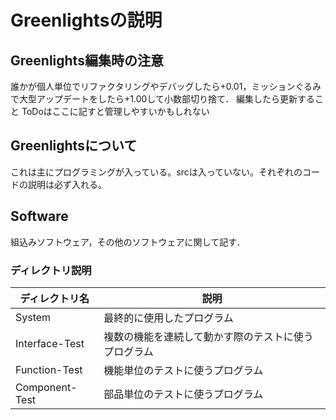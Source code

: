 # Greenlightsの説明
## Greenlights編集時の注意
誰かが個人単位でリファクタリングやデバッグしたら+0.01，ミッションぐるみで大型アップデートをしたら+1.00して小数部切り捨て． 編集したら更新すること ToDoはここに記すと管理しやすいかもしれない

## Greenlightsについて
これは主にプログラミングが入っている。srcは入っていない。それぞれのコードの説明は必ず入れる。

## Software
組込みソフトウェア，その他のソフトウェアに関して記す．

### ディレクトリ説明
|ディレクトリ名|説明|
|----|-----|
|System|最終的に使用したプログラム|
|Interface-Test|複数の機能を連続して動かす際のテストに使うプログラム|
|Function-Test|機能単位のテストに使うプログラム|
|Component-Test|部品単位のテストに使うプログラム|
